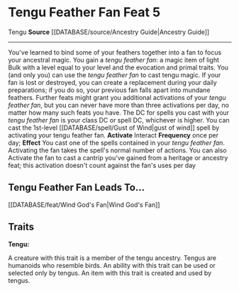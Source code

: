 ﻿---
feat: Tengu Feather Fan
id: '2439'
leads_to: '[[DATABASE/feat/Wind God''s Fan|Wind God''s Fan]]'
level: '5'
name: Tengu Feather Fan
rarity: Common
source: '[[DATABASE/source/Ancestry Guide|Ancestry Guide]]'
trait:
- '[[DATABASE/trait/Tengu|Tengu]]'
type: Feat

---
# Tengu Feather Fan <span class="item-type">Feat 5</span>

<span class="item-trait">Tengu</span>
**Source** [[DATABASE/source/Ancestry Guide|Ancestry Guide]]

---
You've learned to bind some of your feathers together into a fan to focus your ancestral magic. You gain a _tengu feather fan_: a magic item of light Bulk with a level equal to your level and the evocation and primal traits. You (and only you) can use the _tengu feather fan_ to cast tengu magic. If your fan is lost or destroyed, you can create a replacement during your daily preparations; if you do so, your previous fan falls apart into mundane feathers. Further feats might grant you additional activations of your _tengu feather fan_, but you can never have more than three activations per day, no matter how many such feats you have. The DC for spells you cast with your _tengu feather fan_ is your class DC or spell DC, whichever is higher.
 You can cast the 1st-level [[DATABASE/spell/Gust of Wind|gust of wind]] spell by activating your tengu feather fan.
**Activate** Interact **Frequency** once per day; **Effect** You cast one of the spells contained in your _tengu feather fan_. Activating the fan takes the spell's normal number of actions. You can also Activate the fan to cast a cantrip you've gained from a heritage or ancestry feat; this activation doesn't count against the fan's uses per day

## Tengu Feather Fan Leads To...

[[DATABASE/feat/Wind God's Fan|Wind God's Fan]]

## Traits

**Tengu:**

A creature with this trait is a member of the tengu ancestry. Tengus are humanoids who resemble birds. An ability with this trait can be used or selected only by tengus. An item with this trait is created and used by tengus.